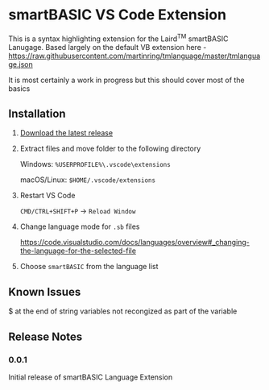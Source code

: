 # smartBASIC VS Code Extension

This is a syntax highlighting extension for the Laird<sup>TM</sup> smartBASIC Lanugage. Based largely on the default VB extension here - https://raw.githubusercontent.com/martinring/tmlanguage/master/tmlanguage.json

It is most certainly a work in progress but this should cover most of the basics

## Installation

1. [Download the latest release](https://github.com/zacherkkila/smartBASIC-VS-Code-Extension/releases/latest)

2. Extract files and move folder to the following directory

    Windows: `%USERPROFILE%\.vscode\extensions`
 
    macOS/Linux: `$HOME/.vscode/extensions`

3. Restart VS Code

   `CMD/CTRL+SHIFT+P` -> `Reload Window`

4. Change language mode for `.sb` files

   https://code.visualstudio.com/docs/languages/overview#_changing-the-language-for-the-selected-file

5. Choose `smartBASIC` from the language list

## Known Issues

$ at the end of string variables not recongized as part of the variable

## Release Notes

### 0.0.1

Initial release of smartBASIC Language Extension
